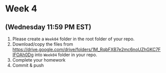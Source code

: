 # Week 4 
## (Wednesday 11:59 PM EST)

1. Please create a `Week04` folder in the root folder of your repo.
2. Download/copy the files from https://drive.google.com/drive/folders/1M_RqbFXB7e2mc6noUZhGKC7FIFOAh0Dg into `Week04` folder in your repo. 
3. Complete your homework 
4. Commit & push